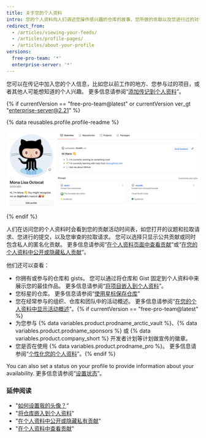 ```yaml
---
title: 关于您的个人资料
intro: 您的个人资料向人们讲述您操作感兴趣的仓库的故事、您所做的贡献以及您进行过的对话。
redirect_from:
  - /articles/viewing-your-feeds/
  - /articles/profile-pages/
  - /articles/about-your-profile
versions:
  free-pro-team: '*'
  enterprise-server: '*'
---
```


您可以在传记中加入您的个人信息，比如您以前工作的地方、您参与过的项目，或者其他人可能想知道的个人兴趣。 更多信息请参阅“[添加传记到个人资料](/articles/personalizing-your-profile/#adding-a-bio-to-your-profile)”。

{% if currentVersion == "free-pro-team@latest" or currentVersion ver_gt "enterprise-server@2.21" %}

{% data reusables.profile.profile-readme %}

![Profile README file displayed on profile](/assets/images/help/repository/profile-with-readme.png)

{% endif %}

人们在访问您的个人资料时会看到您的贡献活动时间表，如您打开的议题和拉取请求、您进行的提交，以及您审查的拉取请求。 您可以选择只显示公共贡献或同时包含私人的匿名化贡献。 更多信息请参阅“[在个人资料页面中查看贡献](/articles/viewing-contributions-on-your-profile-page)”或“[在您的个人资料中公开或隐藏私人贡献](/articles/publicizing-or-hiding-your-private-contributions-on-your-profile)”。

他们还可以查看：

- 你拥有或参与的仓库和 gists。 您可以通过将仓库和 Gist 固定到个人资料中来展示您的最佳作品。 更多信息请参阅“[将项目嵌入到个人资料](/github/setting-up-and-managing-your-github-profile/pinning-items-to-your-profile)”。
- 您标星的仓库。 更多信息请参阅“[使用星标保存仓库](/articles/saving-repositories-with-stars/)”
- 您在经常参与的组织、仓库和团队中的活动概述。 更多信息请参阅“[在您的个人资料中显示活动概述](/articles/showing-an-overview-of-your-activity-on-your-profile)”。{% if currentVersion == "free-pro-team@latest" %}
- 为您参与 {% data variables.product.prodname_arctic_vault %}、{% data variables.product.prodname_sponsors %} 或 {% data variables.product.company_short %} 开发者计划等计划做宣传的徽章。
- 您是否在使用 {% data variables.product.prodname_pro %}。 更多信息请参阅“[个性化您的个人资料](/articles/personalizing-your-profile)”。{% endif %}

You can also set a status on your profile to provide information about your availability. 更多信息请参阅“[设置状态](/articles/personalizing-your-profile/#setting-a-status)”。

### 延伸阅读

- "[如何设置我的头像？](/articles/how-do-i-set-up-my-profile-picture)“
- "[将仓库嵌入到个人资料](/articles/pinning-repositories-to-your-profile)"
- "[在个人资料中公开或隐藏私有贡献](/articles/publicizing-or-hiding-your-private-contributions-on-your-profile)"
- "[在个人资料中查看贡献](/articles/viewing-contributions-on-your-profile)"
